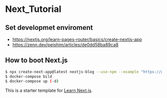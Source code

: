 # Next_Tutorial

## Set developmet enviroment
- https://nextjs.org/learn-pages-router/basics/create-nextjs-app
- https://zenn.dev/peishim/articles/de0dd58ba89ca8

## How to boot Next.js
```bash
$ npx create-next-app@latest nextjs-blog --use-npm --example "https://github.com/vercel/next-learn/tree/main/basics/learn-starter"
$ docker-compose bild
$ docker-compose up (-d)
```

This is a starter template for [Learn Next.js](https://nextjs.org/learn).
